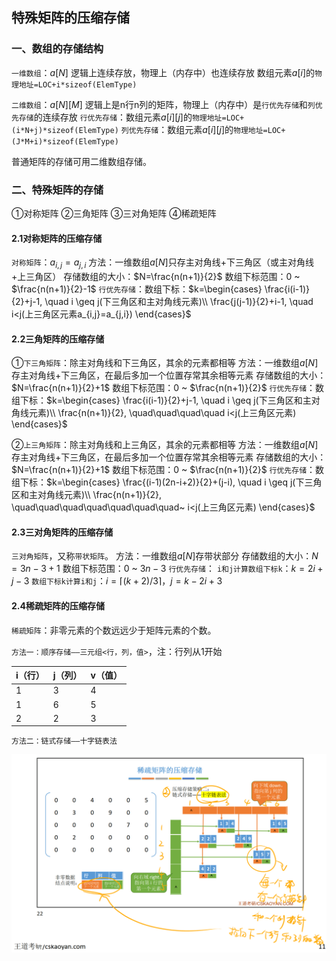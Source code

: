 ## 特殊矩阵的压缩存储

### 一、数组的存储结构

`一维数组`：$a[N]$
逻辑上连续存放，物理上（内存中）也连续存放
数组元素$a[i]$的`物理地址=LOC+i*sizeof(ElemType)`

`二维数组`：$a[N][M]$
逻辑上是n行n列的矩阵，物理上（内存中）是`行优先存储`和`列优先存储`的连续存放
`行优先存储`：数组元素$a[i][j]$的`物理地址=LOC+(i*N+j)*sizeof(ElemType)`
`列优先存储`：数组元素$a[i][j]$的`物理地址=LOC+(J*M+i)*sizeof(ElemType)`

普通矩阵的存储可用二维数组存储。

### 二、特殊矩阵的存储

①对称矩阵
②三角矩阵
③三对角矩阵
④稀疏矩阵

#### 2.1对称矩阵的压缩存储

`对称矩阵`：$a_{i,j}=a_{j,i}$
方法：一维数组$a[N]$只存主对角线+下三角区（或主对角线+上三角区）
存储数组的大小：$N=\frac{n(n+1)}{2}$
数组下标范围：$0$ ~ $\frac{n(n+1)}{2}-1$
`行优先存储`：数组下标：$k=\begin{cases} \frac{i(i-1)}{2}+j-1, \quad i \geq j(下三角区和主对角线元素)\\ \frac{j(j-1)}{2}+i-1, \quad i<j(上三角区元素a_{i,j}=a_{j,i}) \end{cases}$

#### 2.2三角矩阵的压缩存储

①`下三角矩阵`：除主对角线和下三角区，其余的元素都相等
方法：一维数组$a[N]$存主对角线+下三角区，在最后多加一个位置存常其余相等元素
存储数组的大小：$N=\frac{n(n+1)}{2}+1$
数组下标范围：$0$ ~ $\frac{n(n+1)}{2}$
`行优先存储`：数组下标：$k=\begin{cases} \frac{i(i-1)}{2}+j-1, \quad i \geq j(下三角区和主对角线元素)\\ \frac{n(n+1)}{2}, \quad\quad\quad\quad i<j(上三角区元素) \end{cases}$

②`上三角矩阵`：除主对角线和上三角区，其余的元素都相等
方法：一维数组$a[N]$存主对角线+下三角区，在最后多加一个位置存常其余相等元素
存储数组的大小：$N=\frac{n(n+1)}{2}+1$
数组下标范围：$0$ ~ $\frac{n(n+1)}{2}$
`行优先存储`：数组下标：$k=\begin{cases} \frac{(i-1)(2n-i+2)}{2}+(j-i), \quad i \geq j(下三角区和主对角线元素)\\ \frac{n(n+1)}{2}, \quad\quad\quad\quad\quad\quad\quad~ i<j(上三角区元素) \end{cases}$

#### 2.3三对角矩阵的压缩存储

`三对角矩阵`，又称`带状矩阵`。
方法：一维数组$a[N]$存带状部分
存储数组的大小：$N=3n-3+1$
数组下标范围：$0$ ~ $3n-3$
`行优先存储`：
`i和j计算数组下标k`：$k=2i+j-3$
`数组下标k计算i和j`：$i=\lceil (k+2)/3 \rceil$，$j=k-2i+3$

#### 2.4稀疏矩阵的压缩存储

`稀疏矩阵`：非零元素的个数远远少于矩阵元素的个数。

`方法一：顺序存储——三元组<行，列，值>`，注：行列从1开始

| i（行） | j（列） | v（值） |
| ------- | ------- | ------- |
| 1       | 3       | 4       |
| 1       | 6       | 5       |
| 2       | 2       | 3       |

`方法二：链式存储——十字链表法`

![1637932175187](../images/1637932175187.png)
